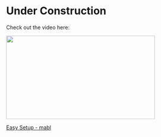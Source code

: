 # Under Construction

Check out the video here:

<p><a href="https://mabl.wistia.com/medias/jfc6e28wxv?wvideo=jfc6e28wxv"><img src="https://embedwistia-a.akamaihd.net/deliveries/f32a34d6998c5928b76ca90a87e3ad9d.jpg?image_play_button_size=2x&amp;image_crop_resized=960x540&amp;image_play_button=1&amp;image_play_button_color=31afb9e0" width="400" height="225" style="width: 400px; height: 225px;"></a></p><p><a href="https://mabl.wistia.com/medias/jfc6e28wxv?wvideo=jfc6e28wxv">Easy Setup - mabl</a></p>